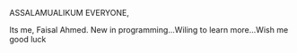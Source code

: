 ASSALAMUALIKUM EVERYONE,

Its me, Faisal Ahmed. New in programming...Wiling to learn more...Wish me good luck
